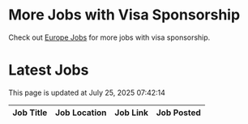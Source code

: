 # More Jobs with Visa Sponsorship

Check out [Europe Jobs](https://github.com/sureshparimi/europejobs#latest-jobs) for more jobs with visa sponsorship.

# Latest Jobs

This page is updated at July 25, 2025 07:42:14

| Job Title | Job Location | Job Link | Job Posted |
| --- | --- | --- | --- |
